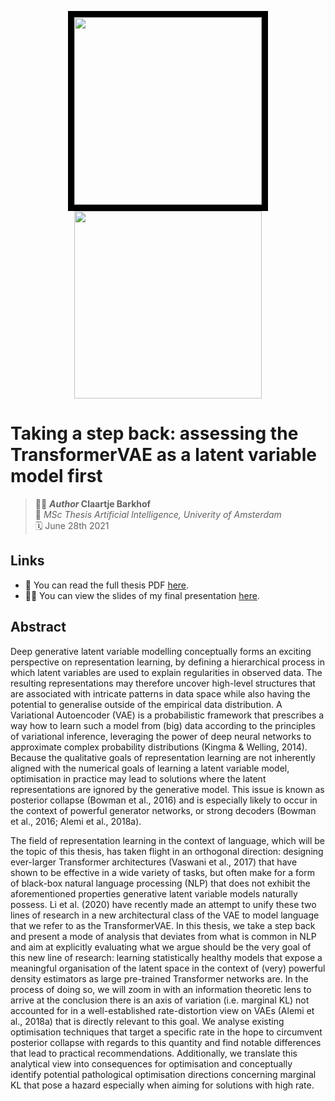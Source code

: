 <p float="center" align="center" >
  <kbd><img style="border:10px solid black;" height="300" align="center" src="https://user-images.githubusercontent.com/25668035/125297291-69038480-e327-11eb-8fca-5f7e4b3e49e7.png"></kbd>
  <kbd><img height="300"  align="center" src="https://user-images.githubusercontent.com/25668035/125308698-6ad24580-e331-11eb-8f90-2c94d38e9323.png"></kbd>
</p>

# Taking a step back: assessing the TransformerVAE as a latent variable model first

> :woman_technologist: **_Author_ Claartje Barkhof** </br>
> :school: _MSc Thesis Artificial Intelligence, Univerity of Amsterdam_ </br> 
> :spiral_calendar: June 28th 2021

## Links
* :blue_book: You can read the full thesis PDF [here](https://github.com/ClaartjeBarkhof/code-thesis/blob/master/Claartje_Barkhof_UvA_MSc_AI_Thesis_June_28_2021.pdf). </br>
* :woman_teacher: You can view the slides of my final presentation [here](https://github.com/ClaartjeBarkhof/code-thesis/blob/master/Presentation%20Thesis%20AI%202021.pdf).


## Abstract
Deep generative latent variable modelling conceptually forms an exciting perspective on representation learning, by defining a hierarchical process in which latent variables are used to explain regularities in observed data. The resulting representations may therefore uncover high-level structures that are associated with intricate patterns in data space while also having the potential to generalise outside of the empirical data distribution. A Variational Autoencoder (VAE) is a probabilistic framework that prescribes a way how to learn such a model from (big) data according to the principles of variational inference, leveraging the power of deep neural networks to approximate complex probability distributions (Kingma & Welling, 2014). Because the qualitative goals of representation learning are not inherently aligned with the numerical goals of learning a latent variable model, optimisation in practice may lead to solutions where the latent representations are ignored by the generative model. This issue is known as posterior collapse (Bowman et al., 2016) and is especially likely to occur in the context of powerful generator networks, or strong decoders (Bowman et al., 2016; Alemi et al., 2018a).

The field of representation learning in the context of language, which will be the topic of this thesis, has taken flight in an orthogonal direction: designing ever-larger Transformer architectures (Vaswani et al., 2017) that have shown to be effective in a wide variety of tasks, but often make for a form of black-box natural language processing (NLP) that does not exhibit the aforementioned properties generative latent variable models naturally possess. Li et al. (2020) have recently made an attempt to unify these two lines of research in a new architectural class of the VAE to model language that we refer to as the TransformerVAE. In this thesis, we take a step back and present a mode of analysis that deviates from what is common in NLP and aim at explicitly evaluating what we argue should be the very goal of this new line of research: learning statistically healthy models that expose a meaningful organisation of the latent space in the context of (very) powerful density estimators as large pre-trained Transformer networks are. In the process of doing so, we will zoom in with an information theoretic lens to arrive at the conclusion there is an axis of variation (i.e. marginal KL) not accounted for in a well-established rate-distortion view on VAEs (Alemi et al., 2018a) that is directly relevant to this goal. We analyse existing optimisation techniques that target a specific rate in the hope to circumvent posterior collapse with regards to this quantity and find notable differences that lead to practical recommendations. Additionally, we translate this analytical view into consequences for optimisation and conceptually identify potential pathological optimisation directions concerning marginal KL that pose a hazard especially when aiming for solutions with high rate.
